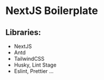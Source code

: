 # NextJS Boilerplate

## Libraries:

- NextJS
- Antd
- TailwindCSS
- Husky, Lint Stage
- Eslint, Prettier
  ...
